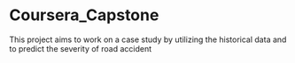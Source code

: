 # Coursera_Capstone
This project aims to work on a case study by utilizing the historical data and to predict the severity of road accident
